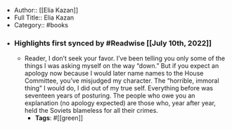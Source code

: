 - Author:: [[Elia Kazan]]
- Full Title:: Elia Kazan
- Category:: #books
- ### Highlights first synced by #Readwise [[July 10th, 2022]]
    - Reader, I don’t seek your favor. I’ve been telling you only some of the things I was asking myself on the way “down.” But if you expect an apology now because I would later name names to the House Committee, you’ve misjudged my character. The “horrible, immoral thing” I would do, I did out of my true self. Everything before was seventeen years of posturing. The people who owe you an explanation (no apology expected) are those who, year after year, held the Soviets blameless for all their crimes.
        - **Tags**: #[[green]]
